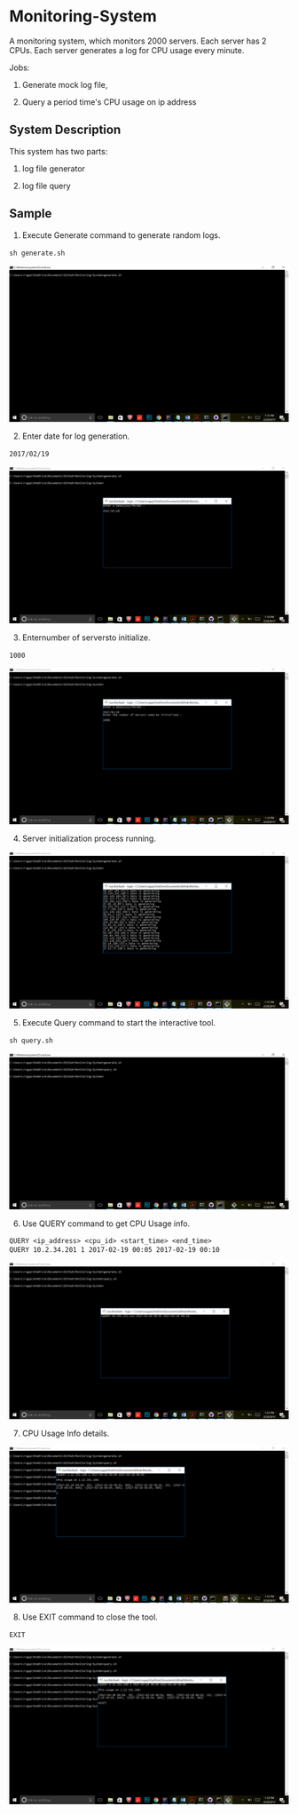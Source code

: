 # Monitoring-System
A monitoring system, which monitors 2000 servers. Each server has 2 CPUs.
Each server generates a log for CPU usage every minute.

Jobs:

  1) Generate mock log file,

  2) Query a period time's CPU usage on ip address

## System Description

This system has two parts: 

1) log file generator

2) log file query

## Sample

1. Execute Generate command to generate random logs.

  `sh generate.sh`
  
  ![](images/1.PNG)

2. Enter date for log generation.

  `2017/02/19`
  
  ![](images/2.PNG)

3. Enternumber of serversto initialize.

  `1000`
  
  ![](images/3.PNG)

4. Server initialization process running.

  ![](images/4.PNG)

5. Execute Query command to start the interactive tool.

  `sh query.sh`
  
  ![](images/5.PNG)

6. Use QUERY command to get CPU Usage info.
  ```
  QUERY <ip_address> <cpu_id> <start_time> <end_time>
  QUERY 10.2.34.201 1 2017-02-19 00:05 2017-02-19 00:10
  ```
  
  ![](images/6.PNG)

7. CPU Usage Info details.
  
  ![](images/7.PNG)

8. Use EXIT command to close the tool.

  `EXIT`
  
  ![](images/8.PNG)
